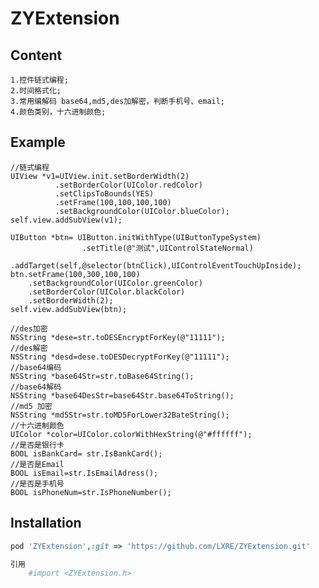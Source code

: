 # ZYExtension
## Content
```
1.控件链式编程;
2.时间格式化;
3.常用编解码 base64,md5,des加解密，判断手机号、email;
4.颜色类别，十六进制颜色;
```

## Example
    //链式编程
    UIView *v1=UIView.init.setBorderWidth(2)
              .setBorderColor(UIColor.redColor)
              .setClipsToBounds(YES)
              .setFrame(100,100,100,100)
              .setBackgroundColor(UIColor.blueColor);
    self.view.addSubView(v1);
    
    UIButton *btn= UIButton.initWithType(UIButtonTypeSystem)
                    .setTitle(@"测试",UIControlStateNormal)
                    .addTarget(self,@selector(btnClick),UIControlEventTouchUpInside);
    btn.setFrame(100,300,100,100)
        .setBackgroundColor(UIColor.greenColor)
        .setBorderColor(UIColor.blackColor)
        .setBorderWidth(2);
    self.view.addSubView(btn);
    
    //des加密
    NSString *dese=str.toDESEncryptForKey(@"11111");
    //des解密
    NSString *desd=dese.toDESDecryptForKey(@"11111");
    //base64编码
    NSString *base64Str=str.toBase64String();
    //base64解码
    NSString *base64DesStr=base64Str.base64ToString();
    //md5 加密
    NSString *md5Str=str.toMD5ForLower32BateString();
    //十六进制颜色
    UIColor *color=UIColor.colorWithHexString(@"#ffffff");
    //是否是银行卡
    BOOL isBankCard= str.IsBankCard();
    //是否是Email
    BOOL isEmail=str.IsEmailAdress();
    //是否是手机号
    BOOL isPhoneNum=str.IsPhoneNumber();
## Installation

```ruby
pod 'ZYExtension',:git => 'https://github.com/LXRE/ZYExtension.git'

引用
    #import <ZYExtension.h>
```


